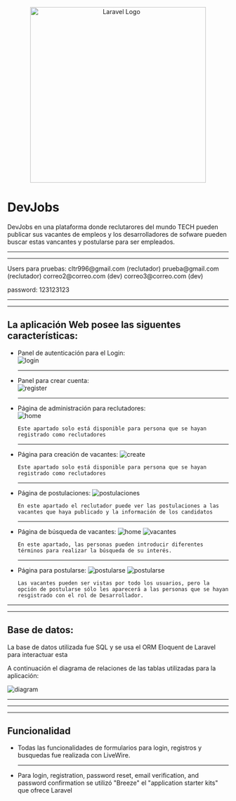 <p align="center"><a href="https://laravel.com" target="_blank"><img src="https://raw.githubusercontent.com/laravel/art/master/logo-lockup/5%20SVG/2%20CMYK/1%20Full%20Color/laravel-logolockup-cmyk-red.svg" width="400" alt="Laravel Logo"></a></p>

<h1>DevJobs</h1>

<p>DevJobs en una plataforma donde reclutarores del mundo TECH pueden publicar sus vacantes de empleos y los desarrolladores de sofware pueden buscar estas vancantes y postularse para ser empleados.</p>

<hr>
<hr>
Users para pruebas:
cltr996@gmail.com   (reclutador)
prueba@gmail.com    (reclutador)
correo2@correo.com  (dev)
correo3@correo.com  (dev)

password: 123123123
<hr>
<hr>

<h2>La aplicación Web posee las siguentes características:</h2>


<ul>
  <li>
    Panel de autenticación para el Login:
      <br>
    <img src="./readmeFiles/login.jpg" alt="login" >
  </li>

  <hr>

  <li>
    Panel para crear cuenta:
    <br>
    <img src="./readmeFiles/register.jpg" alt="register" >
  </li>
  
  <hr>

  <li>
    Página de administración para reclutadores:
    <br>
    <img src="./readmeFiles/dashboard.jpg" alt="home" >
    
    Este apartado solo está disponible para persona que se hayan registrado como reclutadores
  </li>

  

  <hr>

  <li>
    Página para creación de vacantes:
    <img src="./readmeFiles/create.jpg" alt="create" >
    
    Este apartado solo está disponible para persona que se hayan registrado como reclutadores
    
  </li>

  <hr>

  <li>
    Página de postulaciones:
    <img src="./readmeFiles/postulaciones.jpg" alt="postulaciones" >
    
    En este apartado el reclutador puede ver las postulaciones a las vacantes que haya publicado y la información de los candidatos

  </li>

  <hr>

  <li>
    Página de búsqueda de vacantes:
    <img src="./readmeFiles/home.jpg" alt="home" >
    <img src="./readmeFiles/vacantes.jpg" alt="vacantes" >

    En este apartado, las personas pueden introducir diferentes términos para realizar la búsqueda de su interés.
  </li>

  <hr>

  <li>
    Página para postularse:
    <img src="./readmeFiles/postularse.jpg" alt="postularse" >
    <img src="./readmeFiles/postularse2.jpg" alt="postularse" >
    
    Las vacantes pueden ser vistas por todo los usuarios, pero la opción de postularse sólo les aparecerá a las personas que se hayan resgistrado con el rol de Desarrollador.

    
  </li>
  
</ul>

<hr>
<hr>

<h2>Base de datos:</h2>

<p>La base de datos utilizada fue SQL y se usa el ORM Eloquent de Laravel para interactuar esta</p>

<p>A continuación el diagrama de relaciones de las tablas utilizadas para la aplicación:</p>


<img src="./readmeFiles/diagram.jpg" alt="diagram" >





<hr>
<hr>
<hr>

<h2>Funcionalidad</h2>
<ul>

<li>Todas las funcionalidades de formularios para login, registros y busquedas fue realizada con LiveWire.</li>

<hr>

<li>Para login, registration, password reset, email verification, and password confirmation se utilizó "Breeze"  el "application starter kits" que ofrece Laravel</li>

</ul>


